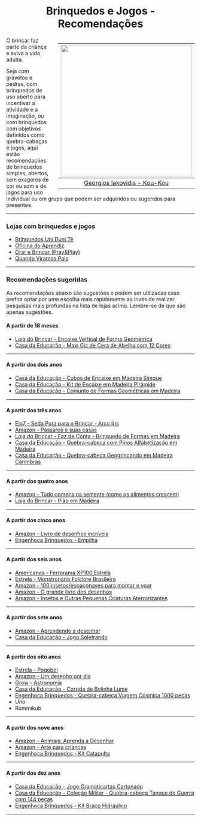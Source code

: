 <h1 align="center">Brinquedos e Jogos - Recomendações</h1>

<div style="float: right; padding-left: 20px">

|             <img height="350" src="./assets/images/Iniciativas/Georgios_Iakovidis_Kou-Kou.jpeg" />             |
| :------------------------------------------------------------------------------------------------------------: |
| [Georgios Iakovidis - Kou-Kou](https://search.creativecommons.org/photos/964fa311-1757-44b7-aba7-1598d6e7dac0) |

</div>

O brincar faz parte da criança e aviva a vida adulta.

Seja com gravetos e pedras, com brinquedos de uso aberto para incentivar a atividade e a imaginação, ou com brinquedos com objetivos definidos como quebra-cabeças e jogos, aqui estão recomendações de brinquedos simples, abertos, sem exageros de cor ou som e de jogos para uso individual ou em grupo que podem ser adquiridos ou sugeridos para presentes.

---

### Lojas com brinquedos e jogos

- [Brinquedos Uni Duni Tê](https://pt-br.facebook.com/brinquedosUniDuniTe)
- [Oficina do Aprendiz](https://oficinadoaprendiz.com.br/loja/)
- [Orar e Brincar (Pray&Play)](https://www.orarebrincar.com.br/)
- [Quando Viramos Pais](https://loja.quandoviramospais.com.br/)

---

### Recomendações sugeridas

As recomendações abaixo são sugestões e podem ser utilizadas caso prefira optar por uma escolha mais rapidamente ao invés de realizar pesquisas mais profundas na lista de lojas acima. Lembre-se de que são apenas sugestões.

#### A partir de 18 meses

- [Loja do Brincar - Encaixe Vertical de Forma Geométrica](https://www.lojadobrincar.com.br/faz-de-conta/brinquedo-madeira-encaixe-vertical-forma-geometrica-18m)
- [Casa da Educação - Maxi Giz de Cera de Abelha com 12 Cores](https://www.casadaeducacao.com.br/maxi-giz-de-cera-de-abelha-com-12-cores.5931.html)

---

#### A partir dos dois anos

- [Casa da Educação - Cubos de Encaixe em Madeira Simque](https://www.casadaeducacao.com.br/cubos-de-encaixe-em-madeira--simque.1543.html)
- [Casa da Educação - Kit de Encaixe em Madeira Pirâmide](https://www.casadaeducacao.com.br/kit-de-encaixe-em-madeira--piramide.1102.html)
- [Casa da Educação - Conjunto de Formas Geométricas em Madeira](https://www.casadaeducacao.com.br/conjunto-de-formas-geometricas-em-madeira.1109.html)

---

#### A partir dos três anos

- [Elo7 - Seda Pura para o Brincar - Arco Íris](https://www.elo7.com.br/seda-pura-para-o-brincar-arco-iris/dp/10D7B91)
- [Amazon - Pássaros e suas casas](https://www.amazon.com.br/P%C3%A1ssaros-Suas-Casas-Libby-Walden/dp/1848577087/)
- [Loja do Brincar - Faz de Conta - Brinquedo de Formas em Madeira](https://www.lojadobrincar.com.br/faz-de-conta/brinquedo-formas-em-madeira)
- [Casa da Educação - Quebra-cabeça com Pinos Alfabetização em Madeira](https://www.casadaeducacao.com.br/quebra-cabeca-com-pinos-alfabetizacao-em-madeira--simque.6398.html)
- [Casa da Educação - Quebra-cabeça Geogrincando em Madeira Carimbras](https://www.casadaeducacao.com.br/quebra-cabeca-geobrincando-em-madeira-carimbras.6084.html)

---

#### A partir dos quatro anos

- [Amazon - Tudo começa na semente (como os alimentos crescem)](https://www.amazon.com.br/Tudo-Come%C3%A7a-Semente-Alimentos-Crescem/dp/147494454X/)
- [Loja do Brincar - Piâo em Madeira](https://www.lojadobrincar.com.br/brinquedos/brinquedo-piao-em-madeira-3)

---

#### A partir dos cinco anos

- [Amazon - Livro de desenhos incríveis](https://www.amazon.com.br/Livro-Desenhos-Incr%C3%ADveis-Kirsteen-Robson/dp/1474937772/)
- [Engenhoca Brinquedos - Empilha](https://www.engenhocabrinquedos.com.br/product-page/empilha)

---

#### A partir dos seis anos

- [Americanas - Ferrorama XP100 Estrela](https://www.americanas.com.br/produto/111160630)
- [Estrela - Monstronário Folclore Brasileiro](https://www.estrela.com.br/livro-monstronario/p)
- [Amazon - 100 insetos/espaçonaves para montar e voar](https://www.amazon.com.br/100-Insetos-Para-Dobrar-Voar/dp/1474947204/)
- [Amazon - O grande livro dos desenhos](ttps://www.amazon.com.br/Grande-Livro-Desenhos-Passo/dp/1474933068/)
- [Amazon - Insetos e Outras Pequenas Criaturas Aterrorizantes](https://www.amazon.com.br/Insetos-Outras-Pequenas-Criaturas-Aterrorizantes/dp/8579600596/)

---

#### A partir dos sete anos

- [Amazon - Aprendendo a desenhar](https://www.amazon.com.br/Aprenda-Desenhar-V%C3%A1rios-Autores/dp/8573899875/)
- [Casa da Educação - Jogo Soletrando](https://www.casadaeducacao.com.br/jogo-soletrando-e-cx-em-cartonado.2518.html)

---

#### A partir dos oito anos

- [Estrela - Pogobol](https://www.estrela.com.br/pogobol-roxo-e-verde/p)
- [Amazon - Um desenho por dia](https://www.amazon.com.br/Desenho-por-Dia-Phil-Clarke/dp/1409573699/)
- [Grow - Astronomia](https://www.amazon.com.br/Grow-3584-Astronomia-Multicor/dp/B07W73D13R/)
- [Casa da Educação - Corrida de Bolinha Lume](https://www.casadaeducacao.com.br/corrida-de-bolinha-master-em-madeira--lume.7678.html)
- [Engenhoca Brinquedos - Quebra-cabeça Viagem Cósmica 1000 peças](https://www.engenhocabrinquedos.com.br/product-page/quebra-cabe%C3%A7a-viagem-c%C3%B3smica-1000-pe%C3%A7as)
- Uno
- Rummikub

---

#### A partir dos nove anos

- [Amazon - Animais: Aprenda a Desenhar](https://www.amazon.com.br/Animais-Aprenda-Desenhar-Guia-Completo/dp/0857625446/)
- [Amazon - Arte para crianças](https://www.amazon.com.br/Arte-Para-Crian%C3%A7as-V%C3%A1rios-Autores/dp/8564517353/)
- [Engenhoca Brinquedos - Kit Catapulta](https://www.engenhocabrinquedos.com.br/product-page/kit-catapulta)

---

#### A partir dos dez anos

- [Casa da Educação - Jogo Gramaticartas Cartonado](https://www.casadaeducacao.com.br/jogo-gramaticartas-e-cx-em-cartonado.4759.html)
- [Casa da Educação - Coleção Militar - Quebra-cabeça Tanque de Guerra com 144 peças](https://www.casadaeducacao.com.br/colecao-militar-quebra-cabeca-3d-tanque-de-guerra-com-144-pecas--monta-mundi.3432.html)
- [Engenhoca Brinquedos - Kit Braço Hidráulico](https://www.engenhocabrinquedos.com.br/product-page/kit-bra%C3%A7o-hidr%C3%A1ulico)

---
